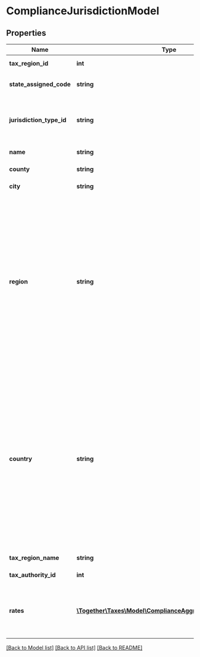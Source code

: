 # ComplianceJurisdictionModel

## Properties
Name | Type | Description | Notes
------------ | ------------- | ------------- | -------------
**tax_region_id** | **int** | The id of the tax region. | [optional] 
**state_assigned_code** | **string** | The state assigned code for the jurisdiction. | [optional] 
**jurisdiction_type_id** | **string** | The type of the jurisdiction, indicating whether it is a country, state/region, city, for example. | [optional] 
**name** | **string** | The name of the jurisdiction. | [optional] 
**county** | **string** | The name of the county. | [optional] 
**city** | **string** | The name of the city. | [optional] 
**region** | **string** | Name or ISO 3166 code identifying the region within the country.                This field supports many different region identifiers:   * Two and three character ISO 3166 region codes   * Fully spelled out names of the region in ISO supported languages   * Common alternative spellings for many regions                For a full list of all supported codes and names, please see the Definitions API &#x60;ListRegions&#x60;. | [optional] 
**country** | **string** | Name or ISO 3166 code identifying the country of this jurisdiction.                This field supports many different country identifiers:   * Two character ISO 3166 codes   * Three character ISO 3166 codes   * Fully spelled out names of the country in ISO supported languages   * Common alternative spellings for many countries                For a full list of all supported codes and names, please see the Definitions API &#x60;ListCountries&#x60;. | [optional] 
**tax_region_name** | **string** | The name of the tax region. | [optional] 
**tax_authority_id** | **int** | The id of the tax authority. | [optional] 
**rates** | [**\Together\Taxes\Model\ComplianceAggregatedTaxRateModel[]**](ComplianceAggregatedTaxRateModel.md) | Optional: A list of rates for this jurisdiction. To fetch this list, add the query string &#x60;?$include&#x3D;TaxRates&#x60; to your URL. | [optional] 

[[Back to Model list]](../README.md#documentation-for-models) [[Back to API list]](../README.md#documentation-for-api-endpoints) [[Back to README]](../README.md)


